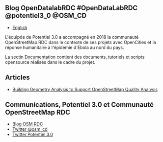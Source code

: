 ## Blog OpenDatalabRDC                       #OpenDataLabRDC @potentiel3_0 @OSM_CD

- [English](index_en.md)

L'équipde de Potentiel 3.0 a accompagné en 2018 la communauté OpenStreetMap RDC dans le contexte de ses projets avec OpenCities et la réponse humanitaire à l'épidémie d'Ebola au nord du pays.

La sectin [Documentation](https://opendatalabrdc.github.io/Documentation/#!index.md) contient des documents, tutoriels et scripts opensource réalisés dans le cadre du projet.

## Articles

* [Building Geometry Analysis to Support OpenStreetMap Quality Analysis](Bulding_Geometry_Analysis_to_Support_OpenStreetMap_Quality_Analysis.md)

## Communications, Potentiel 3.0 et Communauté OpenStreetMap RDC

* [Blog OSM RDC](http://openstreetmap.cd/fr/)
* [Twitter @osm_cd](https://twitter.com/OSM_CD)
* [Twitter Potentiel 3.0](https://twitter.com/potentiel3_0)
